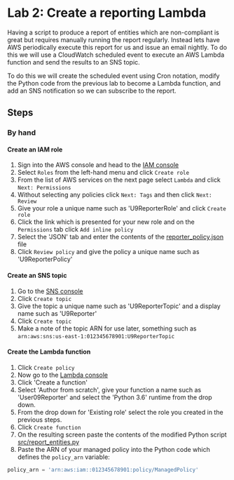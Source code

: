 # Lab 2: Create a reporting Lambda

Having a script to produce a report of entities which are non-compliant is great but requires manually running the report regularly.  Instead lets have AWS periodically execute this report for us and issue an email nightly.  To do this we will use a CloudWatch scheduled event to execute an AWS Lambda function and send the results to an SNS topic.  

To do this we will create the scheduled event using Cron notation, modify the Python code from the previous lab to become a Lambda function, and add an SNS notification so we can subscribe to the report.

## Steps
### By hand
#### Create an IAM role
1. Sign into the AWS console and head to the [IAM console](https://console.aws.amazon.com/iam/home)
1. Select `Roles` from the left-hand menu and click `Create role`
1. From the list of AWS services on the next page select `Lambda` and click `Next: Permissions`
1. Without selecting any policies click `Next: Tags` and then click `Next: Review`
1. Give your role a unique name such as 'U9ReporterRole' and click `Create role`
1. Click the link which is presented for your new role and on the `Permissions` tab click `Add inline policy`
1. Select the 'JSON' tab and enter the contents of the [reporter_policy.json](reporter_policy.json) file
1. Click `Review policy` and give the policy a unique name such as 'U9ReporterPolicy'
#### Create an SNS topic
1. Go to the [SNS console](https://eu-west-1.console.aws.amazon.com/sns/v2/home)
1. Click `Create topic`
1. Give the topic a unique name such as 'U9ReporterTopic' and a display name such as 'U9Reporter'
1. Click `Create topic`
1. Make a note of the topic ARN for use later, something such as `arn:aws:sns:us-east-1:012345678901:U9ReporterTopic`
#### Create the Lambda function
1. Click `Create policy`
1. Now go to the [Lambda console](https://eu-west-1.console.aws.amazon.com/lambda/home)
1. Click 'Create a function'
1. Select 'Author from scratch', give your function a name such as 'User09Reporter' and select the 'Python 3.6' runtime from the drop down.
1. From the drop down for 'Existing role' select the role you created in the previous steps.
1. Click `Create function`
1. On the resulting screen paste the contents of the modified Python script [src/report_entities.py](src/report_entities.py)
1. Paste the ARN of your managed policy into the Python code which defines the `policy_arn` variable:
```Python
policy_arn = 'arn:aws:iam::012345678901:policy/ManagedPolicy'
```